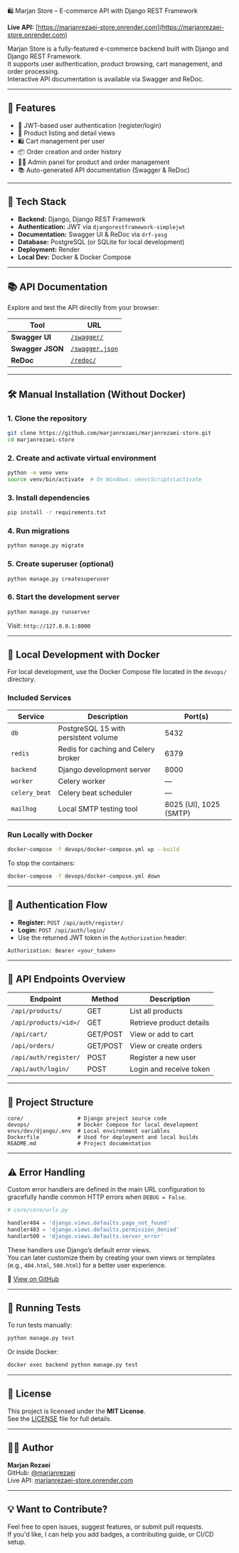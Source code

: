🛍️ Marjan Store – E-commerce API with Django REST Framework

**Live API:** [https://marjanrezaei-store.onrender.com](https://marjanrezaei-store.onrender.com)

Marjan Store is a fully-featured e-commerce backend built with Django and Django REST Framework.  
It supports user authentication, product browsing, cart management, and order processing.  
Interactive API documentation is available via Swagger and ReDoc.

---

## 🚀 Features

- 🔐 JWT-based user authentication (register/login)
- 🛒 Product listing and detail views
- 🛍️ Cart management per user
- 📦 Order creation and order history
- 🧑‍💼 Admin panel for product and order management
- 📚 Auto-generated API documentation (Swagger & ReDoc)

---

## 🧰 Tech Stack

- **Backend:** Django, Django REST Framework  
- **Authentication:** JWT via `djangorestframework-simplejwt`  
- **Documentation:** Swagger UI & ReDoc via `drf-yasg`  
- **Database:** PostgreSQL (or SQLite for local development)  
- **Deployment:** Render  
- **Local Dev:** Docker & Docker Compose

---

## 📚 API Documentation

Explore and test the API directly from your browser:

| Tool           | URL                                                                 |
|----------------|----------------------------------------------------------------------|
| **Swagger UI** | [`/swagger/`](https://marjanrezaei-store.onrender.com/swagger/)     |
| **Swagger JSON** | [`/swagger.json`](https://marjanrezaei-store.onrender.com/swagger.json) |
| **ReDoc**      | [`/redoc/`](https://marjanrezaei-store.onrender.com/redoc/)         |

---

## 🛠️ Manual Installation (Without Docker)

### 1. Clone the repository
```bash
git clone https://github.com/marjanrezaei/marjanrezaei-store.git
cd marjanrezaei-store
```

### 2. Create and activate virtual environment
```bash
python -m venv venv
source venv/bin/activate  # On Windows: venv\Scripts\activate
```

### 3. Install dependencies
```bash
pip install -r requirements.txt
```

### 4. Run migrations
```bash
python manage.py migrate
```

### 5. Create superuser (optional)
```bash
python manage.py createsuperuser
```

### 6. Start the development server
```bash
python manage.py runserver
```

Visit: `http://127.0.0.1:8000`

---

## 🐳 Local Development with Docker

For local development, use the Docker Compose file located in the `devops/` directory.

### Included Services

| Service       | Description                          | Port(s)     |
|---------------|--------------------------------------|-------------|
| `db`          | PostgreSQL 15 with persistent volume | 5432        |
| `redis`       | Redis for caching and Celery broker  | 6379        |
| `backend`     | Django development server            | 8000        |
| `worker`      | Celery worker                        | —           |
| `celery_beat` | Celery beat scheduler                | —           |
| `mailhog`     | Local SMTP testing tool              | 8025 (UI), 1025 (SMTP) |

### Run Locally with Docker

```bash
docker-compose -f devops/docker-compose.yml up --build
```

To stop the containers:

```bash
docker-compose -f devops/docker-compose.yml down
```

---

## 🔐 Authentication Flow

- **Register:** `POST /api/auth/register/`  
- **Login:** `POST /api/auth/login/`  
- Use the returned JWT token in the `Authorization` header:

```http
Authorization: Bearer <your_token>
```

---

## 📡 API Endpoints Overview

| Endpoint                  | Method     | Description             |
|---------------------------|------------|-------------------------|
| `/api/products/`          | GET        | List all products       |
| `/api/products/<id>/`     | GET        | Retrieve product details|
| `/api/cart/`              | GET/POST   | View or add to cart     |
| `/api/orders/`            | GET/POST   | View or create orders   |
| `/api/auth/register/`     | POST       | Register a new user     |
| `/api/auth/login/`        | POST       | Login and receive token |

---

## 📂 Project Structure

```
core/                 # Django project source code
devops/               # Docker Compose for local development
envs/dev/django/.env  # Local environment variables
Dockerfile            # Used for deployment and local builds
README.md             # Project documentation
```

---

## ⚠️ Error Handling

Custom error handlers are defined in the main URL configuration to gracefully handle common HTTP errors when `DEBUG = False`.

```python
# core/core/urls.py

handler404 = 'django.views.defaults.page_not_found'
handler403 = 'django.views.defaults.permission_denied'
handler500 = 'django.views.defaults.server_error'
```

These handlers use Django’s default error views.  
You can later customize them by creating your own views or templates (e.g., `404.html`, `500.html`) for a better user experience.

📁 [View on GitHub](https://github.com/marjanrezaei/marjanrezaei-store/blob/main/core/core/urls.py)

---

## 🧪 Running Tests

To run tests manually:

```bash
python manage.py test
```

Or inside Docker:

```bash
docker exec backend python manage.py test
```

---

## 📄 License

This project is licensed under the **MIT License**.  
See the [LICENSE](LICENSE) file for full details.

---

## 👩‍💻 Author

**Marjan Rezaei**  
GitHub: [@marjanrezaei](https://github.com/marjanrezaei)  
Live API: [marjanrezaei-store.onrender.com](https://marjanrezaei-store.onrender.com)

---

## 💡 Want to Contribute?

Feel free to open issues, suggest features, or submit pull requests.  
If you'd like, I can help you add badges, a contributing guide, or CI/CD setup.

